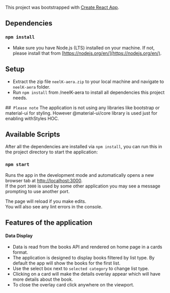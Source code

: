 This project was bootstrapped with [Create React App](https://github.com/facebook/create-react-app).

## Dependencies
### `npm install`

* Make sure you have Node.js (LTS) installed on your machine. If not, please install that from [https://nodejs.org/en/](https://nodejs.org/en/).

## Setup

* Extract the zip file `neelK-aera.zip` to your local machine and navigate to `neelK-aera` folder.
* Run `npm install` from /neelK-aera to install all dependencies this project needs.

##` Please note` 
The application is not using any libraries like bootstrap or material-ui for styling. 
However @material-ui/core library is used just for enabling withStyles HOC. 

## Available Scripts

After all the dependencies are installed via `npm install`, you can run this in the project directory to start the application:

### `npm start`

Runs the app in the development mode and automatically opens a new browser tab at [http://localhost:3000](http://localhost:3000).<br>
If the port `3000` is used by some other application you may see a message prompting to use another port.

The page will reload if you make edits.<br>
You will also see any lint errors in the console.

## Features of the application
#### Data Display
* Data is read from the books API and rendered on home page in a cards format.
* The application is designed to display books filtered by list type. By default the app will show the books for the first list.
* Use the select box next to `selected category` to change list type.
* Clicking on a card will make the details overlay appear which will have more details about the book.
* To close the overlay card click anywhere on the viewport.





